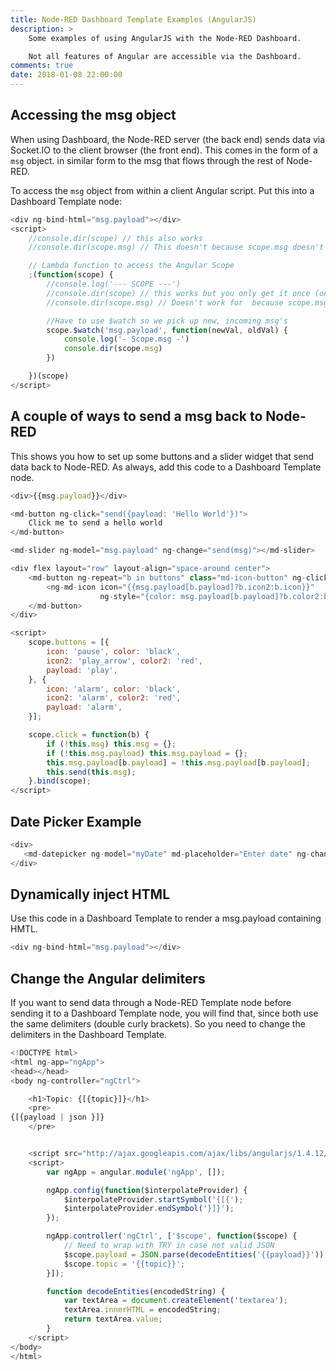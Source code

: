 ```yaml
---
title: Node-RED Dashboard Template Examples (AngularJS)
description: >
    Some examples of using AngularJS with the Node-RED Dashboard.

    Not all features of Angular are accessible via the Dashboard.
comments: true
date: 2018-01-08 22:00:00
---
```


## Accessing the msg object

When using Dashboard, the Node-RED server (the back end) sends data via Socket.IO to the client browser (the front end). This comes in the form of a `msg` object. in similar form to the msg that flows through the rest of Node-RED.

To access the `msg` object from within a client Angular script. Put this into a Dashboard Template node:

```javascript
<div ng-bind-html="msg.payload"></div>
<script>
    //console.dir(scope) // this also works
    //console.dir(scope.msg) // This doesn't because scope.msg doesn't yet exist

    // Lambda function to access the Angular Scope
    ;(function(scope) {
        //console.log('--- SCOPE ---')
        //console.dir(scope) // this works but you only get it once (on startup)
        //console.dir(scope.msg) // Doesn't work for  because scope.msg doesn't yet exist

        //Have to use $watch so we pick up new, incoming msg's
        scope.$watch('msg.payload', function(newVal, oldVal) {
            console.log('- Scope.msg -')
            console.dir(scope.msg)
        })

    })(scope)
</script>
```

## A couple of ways to send a msg back to Node-RED

This shows you how to set up some buttons and a slider widget that send data back to Node-RED. As always, add this code to a Dashboard Template node.

```javascript
<div>{{msg.payload}}</div>

<md-button ng-click="send({payload: 'Hello World'})">
    Click me to send a hello world
</md-button>

<md-slider ng-model="msg.payload" ng-change="send(msg)"></md-slider>

<div flex layout="row" layout-align="space-around center">
    <md-button ng-repeat="b in buttons" class="md-icon-button" ng-click="click(b)">
        <ng-md-icon icon="{{msg.payload[b.payload]?b.icon2:b.icon}}"
                    ng-style="{color: msg.payload[b.payload]?b.color2:b.color}"></ng-md-icon>
    </md-button>
</div>

<script>
    scope.buttons = [{
        icon: 'pause', color: 'black',
        icon2: 'play_arrow', color2: 'red',
        payload: 'play',
    }, {
        icon: 'alarm', color: 'black',
        icon2: 'alarm', color2: 'red',
        payload: 'alarm',
    }];

    scope.click = function(b) {
        if (!this.msg) this.msg = {};
        if (!this.msg.payload) this.msg.payload = {};
        this.msg.payload[b.payload] = !this.msg.payload[b.payload];
        this.send(this.msg);
    }.bind(scope);
</script>
```

## Date Picker Example

```javascript
<div>
   <md-datepicker ng-model="myDate" md-placeholder="Enter date" ng-change="send({payload: myDate})"></md-datepicker>
</div>
```

## Dynamically inject HTML

Use this code in a Dashboard Template to render a msg.payload containing HMTL.

```javascript
<div ng-bind-html="msg.payload"></div>
```

## Change the Angular delimiters

If you want to send data through a Node-RED Template node before sending it to a Dashboard Template node, you will find that, since both use the same delimiters (double curly brackets). So you need to change the delimiters in the Dashboard Template.

```javascript
<!DOCTYPE html>
<html ng-app="ngApp">
<head></head>
<body ng-controller="ngCtrl">

    <h1>Topic: {[{topic}]}</h1>
    <pre>
{[{payload | json }]}
    </pre>


    <script src="http://ajax.googleapis.com/ajax/libs/angularjs/1.4.12/angular.min.js"></script>
    <script>
        var ngApp = angular.module('ngApp', []);

        ngApp.config(function($interpolateProvider) {
            $interpolateProvider.startSymbol('{[{');
            $interpolateProvider.endSymbol('}]}');
        });

        ngApp.controller('ngCtrl', ['$scope', function($scope) {
            // Need to wrap with TRY in case not valid JSON
            $scope.payload = JSON.parse(decodeEntities('{{payload}}'));
            $scope.topic = '{{topic}}';
        }]);

        function decodeEntities(encodedString) {
            var textArea = document.createElement('textarea');
            textArea.innerHTML = encodedString;
            return textArea.value;
        }
    </script>
</body>
</html>
```
